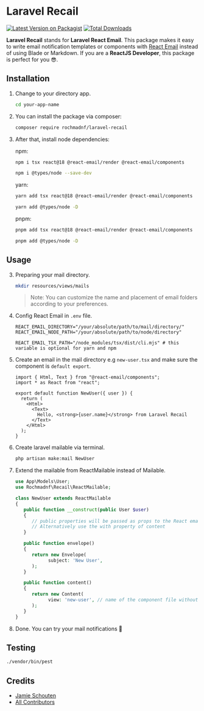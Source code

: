 # Laravel Recail

[![Latest Version on Packagist](https://img.shields.io/packagist/v/rochmadnf/laravel-recail.svg)](https://packagist.org/packages/rochmadnf/laravel-recail)
[![Total Downloads](https://img.shields.io/packagist/dt/rochmadnf/laravel-recail.svg)](https://packagist.org/packages/rochmadnf/laravel-recail)

**Laravel Recail** stands for **Laravel React Email**. This package makes it easy to write email notification templates or components with [React Email](https://react.email) instead of using Blade or Markdown. If you are a **ReactJS Developer**, this package is perfect for you 😎.

## Installation

1. Change to your directory app.
   ```bash
   cd your-app-name
   ```
2. You can install the package via composer:

   ```bash
   composer require rochmadnf/laravel-recail
   ```

3. After that, install node dependencies:

   npm:

   ```bash
   npm i tsx react@18 @react-email/render @react-email/components
   ```

   ```bash
   npm i @types/node --save-dev
   ```

   yarn:

   ```bash
   yarn add tsx react@18 @react-email/render @react-email/components
   ```

   ```bash
   yarn add @types/node -D
   ```

   pnpm:

   ```bash
   pnpm add tsx react@18 @react-email/render @react-email/components
   ```

   ```bash
   pnpm add @types/node -D
   ```

## Usage

3. Preparing your mail directory.

   ```bash
   mkdir resources/views/mails
   ```

   > Note: You can customize the name and placement of email folders according to your preferences.

4. Config React Email in `.env` file.

   ```env
   REACT_EMAIL_DIRECTORY="/your/absolute/path/to/mail/directory/"
   REACT_EMAIL_NODE_PATH="/your/absolute/path/to/node/directory"

   REACT_EMAIL_TSX_PATH="/node_modules/tsx/dist/cli.mjs" # this variable is optional for yarn and npm
   ```

5. Create an email in the mail directory e.g `new-user.tsx` and make sure the component is `default export`.

   ```tsx
   import { Html, Text } from "@react-email/components";
   import * as React from "react";

   export default function NewUser({ user }) {
     return (
       <Html>
         <Text>
           Hello, <strong>{user.name}</strong> from Laravel Recail
         </Text>
       </Html>
     );
   }
   ```

6. Create laravel mailable via terminal.
   ```bash
   php artisan make:mail NewUser
   ```
7. Extend the mailable from ReactMailable instead of Mailable.

   ```php
   use App\Models\User;
   use Rochmadnf\Recail\ReactMailable;

   class NewUser extends ReactMailable
   {
      public function __construct(public User $user)
      {
         // public properties will be passed as props to the React email component
         // Alternatively use the with property of content
      }

      public function envelope()
      {
         return new Envelope(
               subject: 'New User',
         );
      }

      public function content()
      {
         return new Content(
               view: 'new-user', // name of the component file without extension
         );
      }
   }
   ```

8. Done. You can try your mail notifications 🎉

## Testing

```bash
./vendor/bin/pest
```

## Credits

- [Jamie Schouten](https://github.com/maantje)
- [All Contributors](https://github.com/maantje/laravel-react-email/graphs/contributors)
